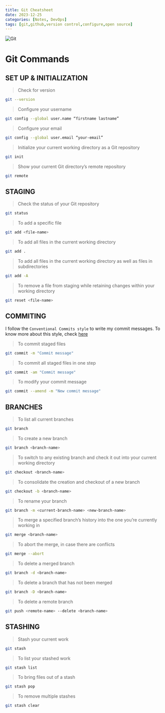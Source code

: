 ```yaml
---
title: Git Cheatsheet
date: 2023-12-25 
categories: [Notes, DevOps]
tags: [git,github,version control,configure,open source]
---
```



![Git](https://res.cloudinary.com/practicaldev/image/fetch/s--9SbFb0NX--/c_imagga_scale,f_auto,fl_progressive,h_420,q_auto,w_1000/https://www.cloudsavvyit.com/thumbcache/0/0/5b8ff1fbf94a3ecddbaa8db6b389c09a/p/uploads/2019/10/e713ed70-1.png)

# Git Commands

## SET UP & INITIALIZATION

> Check for version

```bash
git --version
```

> Configure your username

```bash
git config --global user.name “firstname lastname”
```

> Configure your email

```bash
git config --global user.email “your-email”
```

> Initialize your current working directory as a Git repository

```bash
git init
```

> Show your current Git directory’s remote repository

```bash
git remote
```

## STAGING

> Check the status of your Git repository

```bash
git status
```

> To add a specific file

```bash
git add <file-name>
```

> To add all files in the current working directory

```bash
git add .
```

> To add all files in the current working directory as well as files in subdirectories

```bash
git add -A
```

> To remove a file from staging while retaining changes within your working directory

```bash
git reset <file-name>
```

## COMMITING

I follow the `Conventional Commits style` to write my commit messages. To know more about this style, check [here](https://www.conventionalcommits.org/en/v1.0.0/)

> To commit staged files

```bash
git commit -m "Commit message"
```

> To commit all staged files in one step

```bash
git commit -am "Commit message"
```

> To modify your commit message

```bash
git commit --amend -m "New commit message"
```

## BRANCHES

> To list all current branches

```bash
git branch
```

> To create a new branch

```bash
git branch <branch-name>
```

> To switch to any existing branch and check it out into your current working directory

```bash
git checkout <branch-name>
```

> To consolidate the creation and checkout of a new branch

```bash
git checkout -b <branch-name>
```

> To rename your branch

```bash
git branch -m <current-branch-name> <new-branch-name>
```

> To merge a specified branch’s history into the one you’re currently working in

```bash
git merge <branch-name>
```

> To abort the merge, in case there are conflicts

```bash
git merge --abort
```

> To delete a merged branch

```bash
git branch -d <branch-name>
```

> To delete a branch that has not been merged

```bash
git branch -D <branch-name>
```

> To delete a remote branch

```bash
git push <remote-name> --delete <branch-name>
```

## STASHING

> Stash your current work

```bash
git stash
```

> To list your stashed work

```bash
git stash list
```

> To bring files out of a stash

```bash
git stash pop
```

> To remove multiple stashes

```bash
git stash clear
```